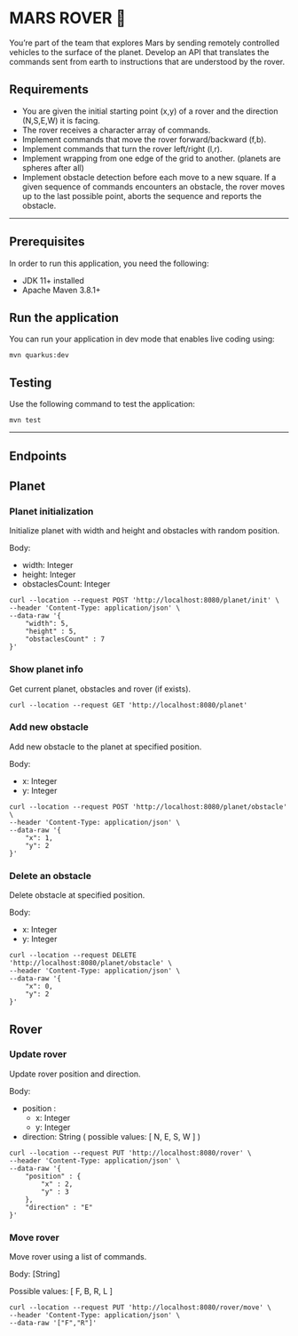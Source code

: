 # MARS ROVER 🚀

You’re part of the team that explores Mars by sending remotely controlled vehicles to the surface of the planet. Develop
an API that translates the commands sent from earth to instructions that are understood by the rover.

## Requirements

- You are given the initial starting point (x,y) of a rover and the direction (N,S,E,W) it is facing.
- The rover receives a character array of commands.
- Implement commands that move the rover forward/backward (f,b).
- Implement commands that turn the rover left/right (l,r).
- Implement wrapping from one edge of the grid to another. (planets are spheres after all)
- Implement obstacle detection before each move to a new square. If a given sequence of commands encounters an obstacle,
  the rover moves up to the last possible point, aborts the sequence and reports the obstacle.

---

## Prerequisites

In order to run this application, you need the following:

- JDK 11+ installed
- Apache Maven 3.8.1+

## Run the application

You can run your application in dev mode that enables live coding using:

```
mvn quarkus:dev
```

## Testing

Use the following command to test the application:

```
mvn test
```

---

## Endpoints

## Planet

### Planet initialization

Initialize planet with width and height and obstacles with random position.

Body:

- width: Integer
- height: Integer
- obstaclesCount: Integer

```
curl --location --request POST 'http://localhost:8080/planet/init' \
--header 'Content-Type: application/json' \
--data-raw '{
    "width": 5,
    "height" : 5,
    "obstaclesCount" : 7
}'
```

### Show planet info

Get current planet, obstacles and rover (if exists).

```
curl --location --request GET 'http://localhost:8080/planet'
```

### Add new obstacle

Add new obstacle to the planet at specified position.

Body:

- x: Integer
- y: Integer

```
curl --location --request POST 'http://localhost:8080/planet/obstacle' \
--header 'Content-Type: application/json' \
--data-raw '{
    "x": 1,
    "y": 2
}'
```

### Delete an obstacle

Delete obstacle at specified position.

Body:

- x: Integer
- y: Integer

```
curl --location --request DELETE 'http://localhost:8080/planet/obstacle' \
--header 'Content-Type: application/json' \
--data-raw '{
    "x": 0,
    "y": 2
}'
```

## Rover

### Update rover

Update rover position and direction.

Body:

- position :
    - x: Integer
    - y: Integer
- direction: String
  ( possible values: [ N, E, S, W ] )

```
curl --location --request PUT 'http://localhost:8080/rover' \
--header 'Content-Type: application/json' \
--data-raw '{
    "position" : {
        "x" : 2,
        "y" : 3
    },
    "direction" : "E"
}'
```

### Move rover

Move rover using a list of commands.

Body: [String]

Possible values: [ F, B, R, L ]

```
curl --location --request PUT 'http://localhost:8080/rover/move' \
--header 'Content-Type: application/json' \
--data-raw '["F","R"]'
```